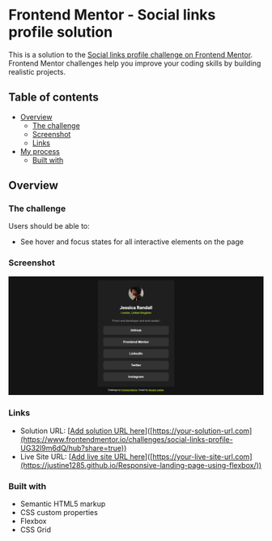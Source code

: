 # Frontend Mentor - Social links profile solution

This is a solution to the [Social links profile challenge on Frontend Mentor](https://www.frontendmentor.io/challenges/social-links-profile-UG32l9m6dQ). Frontend Mentor challenges help you improve your coding skills by building realistic projects. 

## Table of contents

- [Overview](#overview)
  - [The challenge](#the-challenge)
  - [Screenshot](#screenshot)
  - [Links](#links)
- [My process](#my-process)
  - [Built with](#built-with)

## Overview

### The challenge

Users should be able to:

- See hover and focus states for all interactive elements on the page

### Screenshot

![](./assets/images/FireShot%20Capture%20031%20-%20Frontend%20Mentor%20-%20Social%20links%20profile%20-%20127.0.0.1.png)

### Links

- Solution URL: [[Add solution URL here](https://www.frontendmentor.io/challenges/social-links-profile-UG32l9m6dQ/hub?share=true)]([https://your-solution-url.com](https://www.frontendmentor.io/challenges/social-links-profile-UG32l9m6dQ/hub?share=true))
- Live Site URL: [[Add live site URL here](https://justine1285.github.io/Responsive-landing-page-using-flexbox/)]([https://your-live-site-url.com](https://justine1285.github.io/Responsive-landing-page-using-flexbox/))


### Built with

- Semantic HTML5 markup
- CSS custom properties
- Flexbox
- CSS Grid
